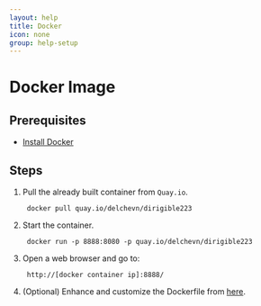 ```yaml
---
layout: help
title: Docker
icon: none
group: help-setup
---
```


Docker Image
===


Prerequisites
---

- [Install Docker](https://docs.docker.com/engine/installation/)

Steps
---
      
1. Pull the already built container from `Quay.io`.

        docker pull quay.io/delchevn/dirigible223
        
2. Start the container.

        docker run -p 8888:8080 -p quay.io/delchevn/dirigible223

3. Open a web browser and go to:

        http://[docker container ip]:8888/
        
4. (Optional) Enhance and customize the Dockerfile from [here](https://github.com/eclipse/dirigible/blob/master/org.eclipse.dirigible/org.eclipse.dirigible.parent/releng/docker/Dockerfile).
